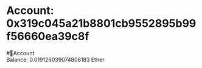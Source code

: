 
Account: 0x319c045a21b8801cb9552895b99f56660ea39c8f
===================================================
  
#📜Account  
Balance: 0.019126039074806183 Ether